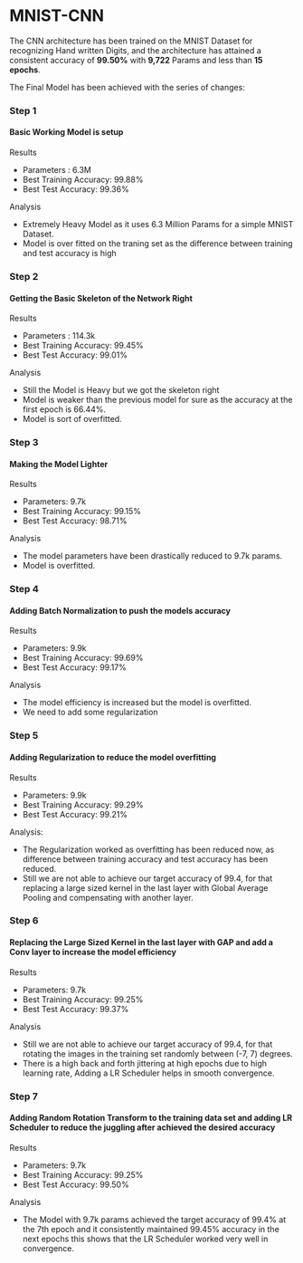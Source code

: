 # MNIST-CNN

The CNN architecture has been trained on the MNIST Dataset for recognizing Hand written Digits, and the architecture has attained a consistent accuracy of **99.50%** with **9,722** Params and less than **15 epochs**.

The Final Model has been achieved with the series of changes:

### Step 1
#### Basic Working Model is setup 

Results

- Parameters : 6.3M
- Best Training Accuracy: 99.88%
- Best Test Accuracy: 99.36%

Analysis

- Extremely Heavy Model as it uses 6.3 Million Params for a simple MNIST Dataset.
- Model is over fitted on the traning set as the difference between training and test accuracy is high

### Step 2
#### Getting the Basic Skeleton of the Network Right

Results

- Parameters : 114.3k
- Best Training Accuracy: 99.45%
- Best Test Accuracy: 99.01%

Analysis

- Still the Model is Heavy but we got the skeleton right 
- Model is weaker than the previous model for sure as the accuracy at the first epoch is 66.44%.
- Model is sort of overfitted.

### Step 3
#### Making the Model Lighter

Results
- Parameters: 9.7k
- Best Training Accuracy: 99.15%
- Best Test Accuracy: 98.71%

Analysis
- The model parameters have been drastically reduced to 9.7k params.
- Model is overfitted.

### Step 4
#### Adding Batch Normalization to push the models accuracy

Results
- Parameters: 9.9k
- Best Training Accuracy: 99.69%
- Best Test Accuracy: 99.17%

Analysis
- The model efficiency is increased but the model is overfitted.
- We need to add some regularization


### Step 5
#### Adding Regularization to reduce the model overfitting

Results
- Parameters: 9.9k
- Best Training Accuracy: 99.29%
- Best Test Accuracy: 99.21%

Analysis:
- The Regularization worked as overfitting has been reduced now, as difference between training accuracy and test accuracy has been reduced.
- Still we are not able to achieve our target accuracy of 99.4, for that replacing a large sized kernel in the last layer with Global Average Pooling and compensating with another layer.

### Step 6
#### Replacing the Large Sized Kernel in the last layer with GAP and add a Conv layer to increase the model efficiency

Results
- Parameters: 9.7k
- Best Training Accuracy: 99.25%
- Best Test Accuracy: 99.37%

Analysis
- Still we are not able to achieve our target accuracy of 99.4, for that rotating the images in the training set randomly between (-7, 7) degrees.
- There is a high back and forth jittering at high epochs due to high learning rate, Adding a LR Scheduler helps in smooth convergence.

### Step 7
#### Adding Random Rotation Transform to the training data set and adding LR Scheduler to reduce the juggling after achieved the desired accuracy

Results
- Parameters: 9.7k
- Best Training Accuracy: 99.25%
- Best Test Accuracy: 99.50%

Analysis
- The Model with 9.7k params achieved the target accuracy of 99.4% at the 7th epoch and it consistently maintained 99.45% accuracy in the next epochs this shows that the LR Scheduler worked very well in convergence.
